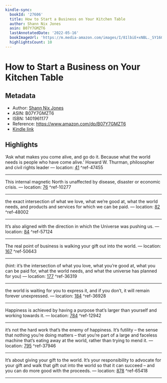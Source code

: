 ```yaml
---
kindle-sync:
  bookId: '27606'
  title: How to Start a Business on Your Kitchen Table
  author: Shann Nix Jones
  asin: B07Y7GMZT6
  lastAnnotatedDate: '2022-05-16'
  bookImageUrl: 'https://m.media-amazon.com/images/I/81lbiE+xNBL._SY160.jpg'
  highlightsCount: 10
---
```

# How to Start a Business on Your Kitchen Table
## Metadata
* Author: [Shann Nix Jones](https://www.amazon.com/Shann-Nix-Jones/e/B00T8F5W1K/ref=dp_byline_cont_ebooks_1)
* ASIN: B07Y7GMZT6
* ISBN: 1401961177
* Reference: https://www.amazon.com/dp/B07Y7GMZT6
* [Kindle link](kindle://book?action=open&asin=B07Y7GMZT6)

## Highlights
‘Ask what makes you come alive, and go do it. Because what the world needs is people who have come alive.’ Howard W. Thurman, philosopher and civil rights leader — location: [41](kindle://book?action=open&asin=B07Y7GMZT6&location=41) ^ref-47455

---
This internal magnetic North is unaffected by disease, disaster or economic crisis. — location: [76](kindle://book?action=open&asin=B07Y7GMZT6&location=76) ^ref-10277

---
the exact intersection of what we love, what we’re good at, what the world needs, and products and services for which we can be paid. — location: [82](kindle://book?action=open&asin=B07Y7GMZT6&location=82) ^ref-48002

---
It’s also aligned with the direction in which the Universe was pushing us. — location: [84](kindle://book?action=open&asin=B07Y7GMZT6&location=84) ^ref-57124

---
The real point of business is walking your gift out into the world. — location: [167](kindle://book?action=open&asin=B07Y7GMZT6&location=167) ^ref-50643

---
(hint: it’s the intersection of what you love, what you’re good at, what you can be paid for, what the world needs, and what the universe has planned for you) — location: [177](kindle://book?action=open&asin=B07Y7GMZT6&location=177) ^ref-36319

---
the world is waiting for you to express it, and if you don’t, it will remain forever unexpressed. — location: [184](kindle://book?action=open&asin=B07Y7GMZT6&location=184) ^ref-36928

---
Happiness is achieved by having a purpose that’s larger than yourself and working towards it. — location: [784](kindle://book?action=open&asin=B07Y7GMZT6&location=784) ^ref-12942

---
it’s not the hard work that’s the enemy of happiness. It’s futility – the sense that nothing you’re doing matters – that you’re part of a large and faceless machine that’s eating away at the world, rather than trying to mend it. — location: [795](kindle://book?action=open&asin=B07Y7GMZT6&location=795) ^ref-37946

---
It’s about giving your gift to the world. It’s your responsibility to advocate for your gift and walk that gift out into the world so that it can succeed – and you can do more good with the proceeds. — location: [878](kindle://book?action=open&asin=B07Y7GMZT6&location=878) ^ref-65418

---
